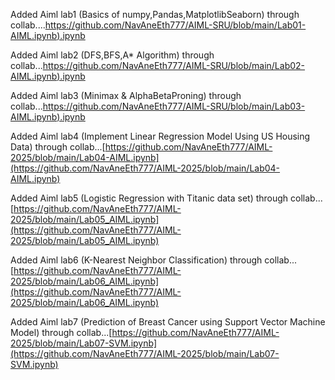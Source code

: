 Added Aiml lab1 (Basics of numpy,Pandas,MatplotlibSeaborn) through collab....[https://github.com/NavAneEth777/AIML-SRU/blob/main/Lab01-AIML.ipynb).ipynb  ](https://github.com/NavAneEth777/AIML-SRU/blob/main/Lab01-AIML.ipynb)

Added Aiml lab2 (DFS,BFS,A* Algorithm) through collab...[https://github.com/NavAneEth777/AIML-SRU/blob/main/Lab02-AIML.ipynb).ipynb  ](https://github.com/NavAneEth777/AIML-SRU/blob/main/Lab02-AIML.ipynb)

Added Aiml lab3 (Minimax & AlphaBetaProning) through collab...[https://github.com/NavAneEth777/AIML-SRU/blob/main/Lab03-AIML.ipynb).ipynb  ](https://github.com/NavAneEth777/AIML-SRU/blob/main/Lab03-AIML.ipynb)

Added Aiml lab4 (Implement Linear Regression Model Using US Housing Data) through collab...[https://github.com/NavAneEth777/AIML-2025/blob/main/Lab04-AIML.ipynb](https://github.com/NavAneEth777/AIML-2025/blob/main/Lab04-AIML.ipynb)

Added Aiml lab5 (Logistic Regression with Titanic data set) through collab...[https://github.com/NavAneEth777/AIML-2025/blob/main/Lab05_AIML.ipynb](https://github.com/NavAneEth777/AIML-2025/blob/main/Lab05_AIML.ipynb)

Added Aiml lab6 (K-Nearest Neighbor Classification) through collab...[https://github.com/NavAneEth777/AIML-2025/blob/main/Lab06_AIML.ipynb](https://github.com/NavAneEth777/AIML-2025/blob/main/Lab06_AIML.ipynb)

Added Aiml lab7 (Prediction of Breast Cancer using Support Vector Machine Model) through collab...[https://github.com/NavAneEth777/AIML-2025/blob/main/Lab07-SVM.ipynb](https://github.com/NavAneEth777/AIML-2025/blob/main/Lab07-SVM.ipynb)
